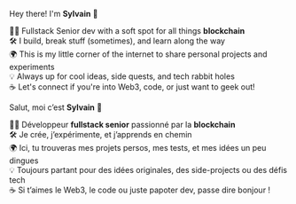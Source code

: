 Hey there! I'm **Sylvain** 👋  

🧑‍💻 Fullstack Senior dev with a soft spot for all things **blockchain**  
🛠️ I build, break stuff (sometimes), and learn along the way  
🌍 This is my little corner of the internet to share personal projects and experiments  
💡 Always up for cool ideas, side quests, and tech rabbit holes  
☕ Let's connect if you're into Web3, code, or just want to geek out!


Salut, moi c’est **Sylvain** 👋  

🧑‍💻 Développeur **fullstack senior** passionné par la **blockchain**  
🛠️ Je crée, j’expérimente, et j’apprends en chemin  
🌍 Ici, tu trouveras mes projets persos, mes tests, et mes idées un peu dingues  
💡 Toujours partant pour des idées originales, des side-projects ou des défis tech  
☕ Si t’aimes le Web3, le code ou juste papoter dev, passe dire bonjour !
